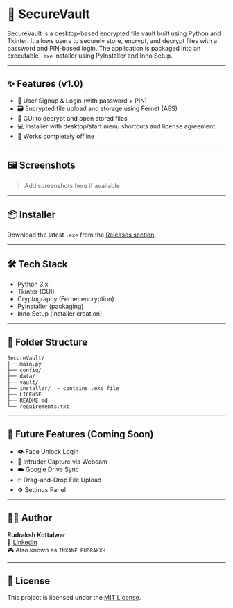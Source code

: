 # 🔐 SecureVault

SecureVault is a desktop-based encrypted file vault built using Python and Tkinter. It allows users to securely store, encrypt, and decrypt files with a password and PIN-based login. The application is packaged into an executable `.exe` installer using PyInstaller and Inno Setup.

---

## ✨ Features (v1.0)
- 🔐 User Signup & Login (with password + PIN)
- 🗃️ Encrypted file upload and storage using Fernet (AES)
- 📂 GUI to decrypt and open stored files
- 💻 Installer with desktop/start menu shortcuts and license agreement
- 🎯 Works completely offline

---

## 🖼️ Screenshots
> Add screenshots here if available

---

## 📦 Installer
Download the latest `.exe` from the [Releases section](https://github.com/yourusername/SecureVault/releases).

---

## 🛠️ Tech Stack
- Python 3.x
- Tkinter (GUI)
- Cryptography (Fernet encryption)
- PyInstaller (packaging)
- Inno Setup (installer creation)

---

## 📁 Folder Structure

```
SecureVault/
├── main.py
├── config/
├── data/
├── vault/
├── installer/  ← contains .exe file
├── LICENSE
├── README.md
└── requirements.txt
```

---

## 🚀 Future Features (Coming Soon)
- 👁️ Face Unlock Login
- 📸 Intruder Capture via Webcam
- ☁️ Google Drive Sync
- 🖱️ Drag-and-Drop File Upload
- ⚙️ Settings Panel

---

## 🧑‍💻 Author
**Rudraksh Kottalwar**  
🔗 [LinkedIn](https://www.linkedin.com/in/yourprofile)  
🎮 Also known as `INXANE RUDRAKXH`

---

## 📄 License
This project is licensed under the [MIT License](LICENSE).
